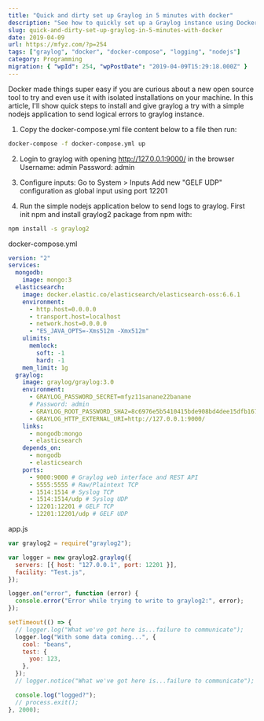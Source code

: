 ```yaml
---
title: "Quick and dirty set up Graylog in 5 minutes with docker"
description: "See how to quickly set up a Graylog instance using Docker in about 5 minutes. I also provide a simple Node.js application to send logs to your new Graylog setup."
slug: quick-and-dirty-set-up-graylog-in-5-minutes-with-docker
date: 2019-04-09
url: https://mfyz.com/?p=254
tags: ["graylog", "docker", "docker-compose", "logging", "nodejs"]
category: Programming
migration: { "wpId": 254, "wpPostDate": "2019-04-09T15:29:18.000Z" }
---
```


Docker made things super easy if you are curious about a new open source tool to try and even use it with isolated installations on your machine. In this article, I'll show quick steps to install and give graylog a try with a simple nodejs application to send logical errors to graylog instance.

1. Copy the docker-compose.yml file content below to a file then run:

```sh
docker-compose -f docker-compose.yml up
```

2. Login to graylog with opening http://127.0.0.1:9000/ in the browser Username: admin Password: admin

3. Configure inputs: Go to System > Inputs Add new "GELF UDP" configuration as global input using port 12201

4. Run the simple nodejs application below to send logs to graylog. First init npm and install graylog2 package from npm with:

```sh
npm install -s graylog2
```

docker-compose.yml

```yml
version: "2"
services:
  mongodb:
    image: mongo:3
  elasticsearch:
    image: docker.elastic.co/elasticsearch/elasticsearch-oss:6.6.1
    environment:
      - http.host=0.0.0.0
      - transport.host=localhost
      - network.host=0.0.0.0
      - "ES_JAVA_OPTS=-Xms512m -Xmx512m"
    ulimits:
      memlock:
        soft: -1
        hard: -1
    mem_limit: 1g
  graylog:
    image: graylog/graylog:3.0
    environment:
      - GRAYLOG_PASSWORD_SECRET=mfyz11sanane22banane
      # Password: admin
      - GRAYLOG_ROOT_PASSWORD_SHA2=8c6976e5b5410415bde908bd4dee15dfb167a9c873fc4bb8a81f6f2ab448a918
      - GRAYLOG_HTTP_EXTERNAL_URI=http://127.0.0.1:9000/
    links:
      - mongodb:mongo
      - elasticsearch
    depends_on:
      - mongodb
      - elasticsearch
    ports:
      - 9000:9000 # Graylog web interface and REST API
      - 5555:5555 # Raw/Plaintext TCP
      - 1514:1514 # Syslog TCP
      - 1514:1514/udp # Syslog UDP
      - 12201:12201 # GELF TCP
      - 12201:12201/udp # GELF UDP
```

app.js

```js
var graylog2 = require("graylog2");

var logger = new graylog2.graylog({
  servers: [{ host: "127.0.0.1", port: 12201 }],
  facility: "Test.js",
});

logger.on("error", function (error) {
  console.error("Error while trying to write to graylog2:", error);
});

setTimeout(() => {
  // logger.log("What we've got here is...failure to communicate");
  logger.log("With some data coming...", {
    cool: "beans",
    test: {
      yoo: 123,
    },
  });
  // logger.notice("What we've got here is...failure to communicate");

  console.log("logged?");
  // process.exit();
}, 2000);
```
